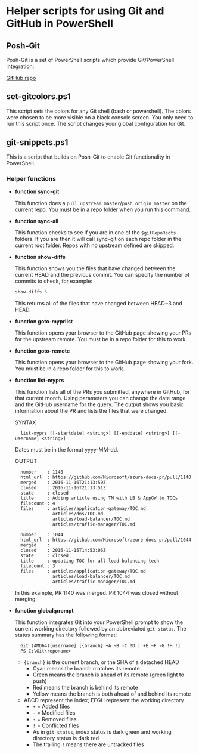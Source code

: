 # Helper scripts for using Git and GitHub in PowerShell

## Posh-Git

Posh-Git is a set of PowerShell scripts which provide Git/PowerShell integration.

[GitHub repo](https://github.com/dahlbyk/posh-git)

## set-gitcolors.ps1

This script sets the colors for any Git shell (bash or powershell). The colors were chosen to be more visible on a black console screen. You only need to run this script once. The script changes your global configuration for Git.

## git-snippets.ps1

This is a script that builds on Posh-Git to enable Git functionality in PowerShell.

### Helper functions

* **function sync-git**

    This function does a `pull upstream master`/`push origin master` on the current repo. You must be in a repo folder when you run this command.

* **function sync-all**

    This function checks to see if you are in one of the `$gitRepoRoots` folders. If you are then it will call sync-git on each repo folder in the current root folder. Repos with no upstream defined are skipped.

* **function show-diffs**

    This function shows you the files that have changed between the current HEAD and the previous commit. You can specify the number of commits to check, for example:

    ```powershell
    show-diffs 3
    ```

    This returns all of the files that have changed between HEAD~3 and HEAD.

* **function goto-myprlist**

    This function opens your browser to the GitHub page showing your PRs for the upstream remote. You must be in a repo folder for this to work.

* **function goto-remote**

    This function opens your browser to the GitHub page showing your fork. You must be in a repo folder for this to work.

* **function list-myprs**

    This function lists all of the PRs you submitted, anywhere in GitHub, for that current month. Using parameters you can change the date range and the GitHub username for the query. The output shows you basic information about the PR and lists the files that were changed.

    SYNTAX

        list-myprs [[-startdate] <string>] [[-enddate] <string>] [[-username] <string>]

    Dates must be in the format yyyy-MM-dd.

    OUTPUT

        number    : 1140
        html_url  : https://github.com/Microsoft/azure-docs-pr/pull/1140
        merged    : 2016-11-16T21:13:50Z
        closed    : 2016-11-16T21:13:51Z
        state     : closed
        title     : Adding article using TM with LB & AppGW to TOCs
        filecount : 4
        files     : articles/application-gateway/TOC.md
                    articles/dns/TOC.md
                    articles/load-balancer/TOC.md
                    articles/traffic-manager/TOC.md

        number    : 1044
        html_url  : https://github.com/Microsoft/azure-docs-pr/pull/1044
        merged    :
        closed    : 2016-11-15T14:53:06Z
        state     : closed
        title     : updating TOC for all load balancing tech
        filecount : 3
        files     : articles/application-gateway/TOC.md
                    articles/load-balancer/TOC.md
                    articles/traffic-manager/TOC.md

    In this example, PR 1140 was merged. PR 1044 was closed without merging.

* **function global:prompt**

    This function integrates Git into your PowerShell prompt to show the current working directory followed by an abbreviated `git status`. The status summary has the following format:

        Git (AMD64)[username] [{branch} +A ~B -C !D | +E ~F -G !H !]
        PS C:\Git\reponame>

    + `{branch}` is the current branch, or the SHA of a detached HEAD
        * Cyan means the branch matches its remote
        * Green means the branch is ahead of its remote (green light to push)
        * Red means the branch is behind its remote
        * Yellow means the branch is both ahead of and behind its remote
    + ABCD represent the index; EFGH represent the working directory
        * `+` = Added files
        * `~` = Modified files
        * `-` = Removed files
        * `!` = Conflicted files
        * As in `git status`, index status is dark green and working directory status is dark red
        * The trailing `!` means there are untracked files